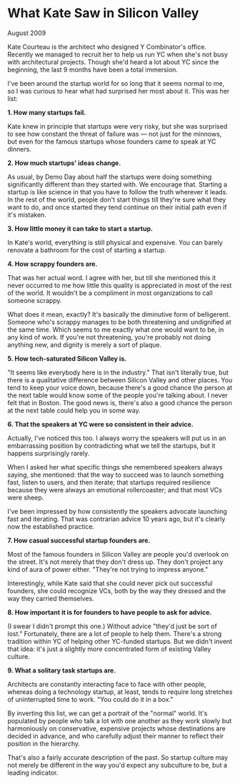# What Kate Saw in Silicon Valley

August 2009  
  
Kate Courteau is the architect who designed Y Combinator's office.
Recently we managed to recruit her to help us run YC when she's not
busy with architectural projects. Though she'd heard a lot about
YC since the beginning, the last 9 months have been a total immersion.  
  
I've been around the startup world for so long that it seems normal
to me, so I was curious to hear what had surprised her most about
it. This was her list:  
  
  
  
**1. How many startups fail.**  
  
Kate knew in principle that startups
were very risky, but she was surprised to see how constant the
threat of failure was — not just for the minnows, but even for the
famous startups whose founders came to speak at YC dinners.  
  

**2. How much startups' ideas change.**  
  
As usual, by Demo Day about
half the startups were doing something significantly different than
they started with. We encourage that. Starting a startup is like
science in that you have to follow the truth wherever it leads. In
the rest of the world, people don't start things till they're sure
what they want to do, and once started they tend continue on their
initial path even if it's mistaken.  
  

**3. How little money it can take to start a startup.**  
  
In Kate's
world, everything is still physical and expensive. You can barely
renovate a bathroom for the cost of starting a startup.  
  

**4. How scrappy founders are.**  
  
That was her actual word. I agree
with her, but till she mentioned this it never occurred to me how
little this quality is appreciated in most of the rest of the world.
It wouldn't be a compliment in most organizations to call someone
scrappy.  
  
What does it mean, exactly? It's basically the diminutive form of
belligerent. Someone who's scrappy manages to be both threatening
and undignified at the same time. Which seems to me exactly what
one would want to be, in any kind of work. If you're not threatening,
you're probably not doing anything new, and dignity is merely a
sort of plaque.  
  

**5. How tech-saturated Silicon Valley is.**  
  
"It seems like everybody
here is in the industry." That isn't literally true, but there is
a qualitative difference between Silicon Valley and other places.
You tend to keep your voice down, because there's a good chance the
person at the next table would know some of the people you're talking
about. I never felt that in Boston. The good news is, there's
also a good chance the person at the next table could help you in
some way.  
  

**6. That the speakers at YC were so consistent in their advice.**  
  

Actually, I've noticed this too. I always worry the speakers will
put us in an embarrassing position by contradicting what we tell the
startups, but it happens surprisingly rarely.  
  
When I asked her what specific things she remembered speakers always
saying, she mentioned: that the way to succeed was to launch something
fast, listen to users, and then iterate; that startups required
resilience because they were always an emotional rollercoaster; and
that most VCs were sheep.  
  
I've been impressed by how consistently the speakers advocate
launching fast and iterating. That was contrarian advice 10 years
ago, but it's clearly now the established practice.  
  

**7. How casual successful startup founders are.**  
  
Most of the famous
founders in Silicon Valley are people you'd overlook on the street.
It's not merely that they don't dress up. They don't project any
kind of aura of power either. "They're not trying to impress
anyone."  
  
Interestingly, while Kate said that she could never pick out
successful founders, she could recognize VCs, both by the way they
dressed and the way they carried themselves.  
  

**8. How important it is for founders to have people to ask for advice.**  
  
(I swear I didn't prompt this one.) Without advice "they'd just
be sort of lost." Fortunately, there are a lot of people to help
them. There's a strong tradition within YC of helping other YC-funded
startups. But we didn't invent that idea: it's just a slightly
more concentrated form of existing Valley culture.  
  

**9. What a solitary task startups are.**  
  
Architects are constantly
interacting face to face with other people, whereas doing a technology
startup, at least, tends to require long stretches of uninterrupted
time to work. "You could do it in a box."  
  
  
  
By inverting this list, we can get a portrait of the "normal" world.
It's populated by people who talk a lot with one another as they
work slowly but harmoniously on conservative, expensive projects
whose destinations are decided in advance, and who carefully adjust
their manner to reflect their position in the hierarchy.  
  
That's also a fairly accurate description of the past. So startup
culture may not merely be different in the way you'd expect any
subculture to be, but a leading indicator.  
  
